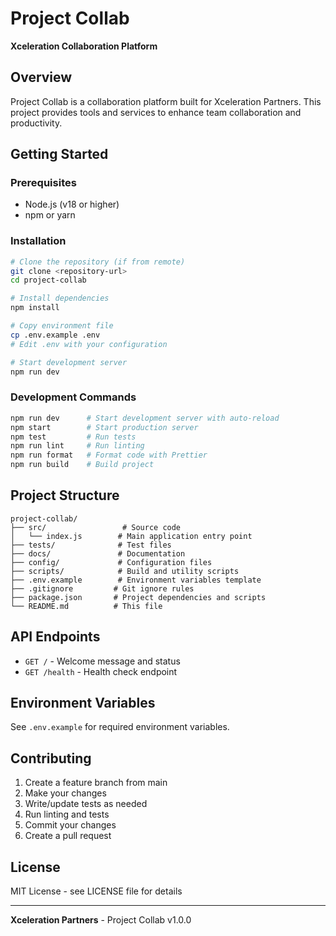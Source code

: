 # Project Collab

**Xceleration Collaboration Platform**

## Overview
Project Collab is a collaboration platform built for Xceleration Partners. This project provides tools and services to enhance team collaboration and productivity.

## Getting Started

### Prerequisites
- Node.js (v18 or higher)
- npm or yarn

### Installation
```bash
# Clone the repository (if from remote)
git clone <repository-url>
cd project-collab

# Install dependencies
npm install

# Copy environment file
cp .env.example .env
# Edit .env with your configuration

# Start development server
npm run dev
```

### Development Commands
```bash
npm run dev      # Start development server with auto-reload
npm start        # Start production server
npm test         # Run tests
npm run lint     # Run linting
npm run format   # Format code with Prettier
npm run build    # Build project
```

## Project Structure
```
project-collab/
├── src/                 # Source code
│   └── index.js        # Main application entry point
├── tests/              # Test files
├── docs/               # Documentation
├── config/             # Configuration files
├── scripts/            # Build and utility scripts
├── .env.example        # Environment variables template
├── .gitignore         # Git ignore rules
├── package.json       # Project dependencies and scripts
└── README.md          # This file
```

## API Endpoints
- `GET /` - Welcome message and status
- `GET /health` - Health check endpoint

## Environment Variables
See `.env.example` for required environment variables.

## Contributing
1. Create a feature branch from main
2. Make your changes
3. Write/update tests as needed
4. Run linting and tests
5. Commit your changes
6. Create a pull request

## License
MIT License - see LICENSE file for details

---

**Xceleration Partners** - Project Collab v1.0.0